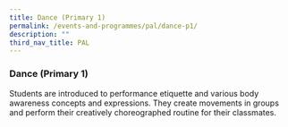 ```yaml
---
title: Dance (Primary 1)
permalink: /events-and-programmes/pal/dance-p1/
description: ""
third_nav_title: PAL
---
```

### **Dance (Primary 1)**
Students are introduced to performance etiquette and various body awareness concepts and expressions. They create movements in groups and perform their creatively choreographed routine for their classmates.